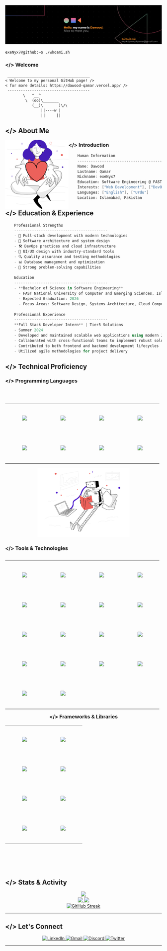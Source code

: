 <div align="center">
    <img src="./resources/Banner.png" alt="Header" />
</div>




```console
exeNyx7@github:~$ ./whoami.sh
```
<h3 align="left">&lt;/&gt; Welcome</h3> 


```
 _____________________________________
< Welcome to my personal GitHub page! />
< for more details: https://dawood-qamar.vercel.app/ />
 ------------------------------------- 
        \   ^__^
         \  (oo)\_______
            (__)\       )\/\
                ||----w |
                ||     ||
```
<h2 align="left">&lt;/&gt; About Me</h2>
<img align="left" src="./resources/svg/givingback.svg" height="222px"/>
<h3 align="left">&lt;/&gt; Introduction</h3> 

```csharp
    Human Information
    ------------------------------------------
    Name: Dawood
    Lastname: Qamar
    Nickname: exeNyx7
    Education: Software Engineering @ FAST-NUCES
    Interests: ["Web Development"], ["DevOps"], ["System Design"], ["AI/ML"]
    Languages: ["English"], ["Urdu"]
    Location: Islamabad, Pakistan
```






<h2 align="left">&lt;/&gt; Education & Experience</h2> 

```csharp
    Professional Strengths
    ------------------------------------------
    - 🚀 Full-stack development with modern technologies
    - 🔧 Software architecture and system design
    - 🛠️ DevOps practices and cloud infrastructure
    - 🎨 UI/UX design with industry-standard tools
    - 🔍 Quality assurance and testing methodologies
    - 📊 Database management and optimization
    - 🎯 Strong problem-solving capabilities

    Education
    ------------------------------------------
    - **Bachelor of Science in Software Engineering**
      - FAST National University of Computer and Emerging Sciences, Islamabad
      - Expected Graduation: 2026
      - Focus Areas: Software Design, Systems Architecture, Cloud Computing

    Professional Experience
    ------------------------------------------
    **Full Stack Developer Intern** | Tier5 Solutions
    - Summer 2024
    - Developed and maintained scalable web applications using modern JavaScript frameworks
    - Collaborated with cross-functional teams to implement robust solutions
    - Contributed to both frontend and backend development lifecycles
    - Utilized agile methodologies for project delivery

```

<h2 align="left">&lt;/&gt; Technical Proficiency</h2>
<h3 align="left">&lt;/&gt; Programming Languages</h3>
<br><br>
<div align="center">
    <table align="left">
        <tr>
            <td align="center" width="110" height="90">
                <img src="https://cdn.jsdelivr.net/gh/devicons/devicon/icons/javascript/javascript-original.svg" width="50px"/>
                <br />
            </td>
            <td align="center" width="110" height="90">
                <img src="https://cdn.jsdelivr.net/gh/devicons/devicon/icons/typescript/typescript-original.svg" width="50px"/>
                <br />
            </td>
            <td align="center" width="110" height="90">
                <img src="https://cdn.jsdelivr.net/gh/devicons/devicon/icons/html5/html5-original.svg" width="50px"/>
                <br />
            </td>
            <td align="center" width="110" height="90">
                <img src="https://cdn.jsdelivr.net/gh/devicons/devicon/icons/css3/css3-original.svg" width="50px"/>
                <br />
            </td>
        </tr>
        <tr>
            <td align="center" width="110" height="90">
                <img src="https://cdn.jsdelivr.net/gh/devicons/devicon/icons/c/c-original.svg" width="50px"/>
                <br />
            </td>
            <td align="center" width="110" height="90">
                <img src="https://cdn.jsdelivr.net/gh/devicons/devicon/icons/cplusplus/cplusplus-original.svg" width="50px"/>
                <br />
            </td>
            <td align="center" width="110" height="90">
                <img src="https://cdn.jsdelivr.net/gh/devicons/devicon/icons/csharp/csharp-original.svg" width="50px"/>
                <br />
            </td>
            <td align="center" width="110" height="90">
                <img src="https://cdn.jsdelivr.net/gh/devicons/devicon/icons/java/java-original.svg" width="50px"/>
                <br />
            </td>
        </tr>
    </table>
    <br />
    <img src="./resources/svg/artificialintelligence.svg" height="222px"/>
    <br />
</div>




<h3 align="left">&lt;/&gt; Tools & Technologies</h3> 
<div align="left">
    <table align="left">
        <tr>
            <td align="center" width="110" height="90">
                <img src="https://cdn.jsdelivr.net/gh/devicons/devicon/icons/vscode/vscode-original.svg" width="50px"/>
            </td>
            <td align="center" width="110" height="90">
                <img src="https://cdn.jsdelivr.net/gh/devicons/devicon/icons/visualstudio/visualstudio-plain.svg" width="50px"/>
            </td>
            <td align="center" width="110" height="90">
                <img src="https://cdn.jsdelivr.net/gh/devicons/devicon/icons/figma/figma-original.svg" width="50px"/>
            </td>
            <td align="center" width="110" height="90">
                <img src="https://cdn.jsdelivr.net/gh/devicons/devicon/icons/git/git-original.svg" width="50px"/>
            </td>
        </tr>
        <tr>
            <td align="center" width="110" height="90">
                <img src="https://cdn.jsdelivr.net/gh/devicons/devicon/icons/mongodb/mongodb-original.svg" width="50px"/>
            </td>
            <td align="center" width="110" height="90">
                <img src="https://cdn.jsdelivr.net/gh/devicons/devicon/icons/mysql/mysql-original.svg" width="50px"/>
            </td>
            <td align="center" width="110" height="90">
                <img src="https://cdn.jsdelivr.net/gh/devicons/devicon/icons/microsoftsqlserver/microsoftsqlserver-plain.svg" width="50px"/>
            </td>
            <td align="center" width="110" height="90">
                <img src="https://cdn.jsdelivr.net/gh/devicons/devicon/icons/oracle/oracle-original.svg" width="50px"/>
            </td>
        </tr>
        <tr>
            <td align="center" width="110" height="90">
                <img src="https://cdn.jsdelivr.net/gh/devicons/devicon/icons/jest/jest-plain.svg" width="50px"/>
            </td>
            <td align="center" width="110" height="90">
                <img src="https://cdn.jsdelivr.net/gh/devicons/devicon/icons/selenium/selenium-original.svg" width="50px"/>
            </td>
            <td align="center" width="110" height="90">
                <img src="https://cdn.jsdelivr.net/gh/devicons/devicon/icons/docker/docker-original.svg" width="50px"/>
            </td>
            <td align="center" width="110" height="90">
                <img src="https://cdn.jsdelivr.net/gh/devicons/devicon/icons/kubernetes/kubernetes-plain.svg" width="50px"/>
            </td>
        </tr>
        <tr>
            <td align="center" width="110" height="90">
                <img src="https://cdn.jsdelivr.net/gh/devicons/devicon/icons/firebase/firebase-plain.svg" width="50px"/>
            </td>
            <td align="center" width="110" height="90">
                <img src="https://cdn.jsdelivr.net/gh/devicons/devicon/icons/azure/azure-original.svg" width="50px"/>
            </td>
            <td align="center" width="110" height="90">
                <img src="https://skillicons.dev/icons?i=aws" width="50px"/>
            </td>
            <td align="center" width="110" height="90">
                <img src="https://cdn.jsdelivr.net/gh/devicons/devicon/icons/terraform/terraform-original.svg" width="50px"/>
            </td>
        </tr>
        <tr>
            <td align="center" width="110" height="90">
                <img src="https://cdn.simpleicons.org/jenkins/D24939" width="50px"/>
            </td>
            <td align="center" width="110" height="90">
                <img src="https://cdn.jsdelivr.net/gh/devicons/devicon/icons/postman/postman-original.svg" width="50px"/>
            </td>
        </tr>
    </table>
</div>

<br> 
<h3 align="center">&lt;/&gt; Frameworks & Libraries</h3>
<div align="center">
    <table align="center">
        <tr>
            <td align="center" width="110" height="90">
                <img src="https://cdn.jsdelivr.net/gh/devicons/devicon/icons/nodejs/nodejs-original.svg" width="50px"/>
            </td>
            <td align="center" width="110" height="90">
                <img src="https://cdn.jsdelivr.net/gh/devicons/devicon/icons/express/express-original.svg" width="50px"/>
            </td>
        </tr>
        <tr>    
        </tr>
            <td align="center" width="110" height="90">
                <img src="https://cdn.jsdelivr.net/gh/devicons/devicon/icons/nextjs/nextjs-original.svg" width="50px"/>
            </td>
            <td align="center" width="110" height="90">
                <img src="https://cdn.jsdelivr.net/gh/devicons/devicon/icons/nestjs/nestjs-original.svg" width="50px"/>
            </td>
        <tr>
            </tr>
            <td align="center" width="110" height="90">
                <img src="https://cdn.jsdelivr.net/gh/devicons/devicon/icons/materialui/materialui-original.svg" width="50px"/>
            </td>
            <td align="center" width="110" height="90">
                <img src="https://cdn.jsdelivr.net/gh/devicons/devicon/icons/react/react-original.svg" width="50px"/>
            </td>
            <tr>
            <td align="center" width="110" height="90">
                <img src="https://cdn.jsdelivr.net/gh/devicons/devicon/icons/spring/spring-original.svg" width="50px"/>
            </td>
            <td align="center" width="110" height="90">
                <img src="https://cdn.jsdelivr.net/gh/devicons/devicon/icons/dot-net/dot-net-original.svg" width="50px"/>
            </td>
        </tr>
    </table>
</div>






<div align="center">
    <br><br>
    <br><br>
<h2 align="left">&lt;/&gt; Stats & Activity</h2>
    <img src="https://github-profile-summary-cards.vercel.app/api/cards/profile-details?username=exeNyx7&theme=nord_dark&layout=compact" />
</div>


<div align="center">
  <a href="#" alt="Most used languages">
    <img src="https://github-readme-stats.vercel.app/api/top-langs/?username=exeNyx7&theme=nord&layout=compact" height="180px"/>
  </a>
  <a href="#" alt="github stats">
    <img src="https://github-readme-stats.vercel.app/api?username=exeNyx7&theme=nord&show_icons=true&layout=compact" height="180px"/>
  </a>
</div>

<div align="center">
  <a href="https://git.io/streak-stats">
    <img src="https://streak-stats.demolab.com?user=exeNyx7&theme=ayu-mirage&short_numbers=true" alt="GitHub Streak" />
  </a>
</div>

---


<h2 align="left">&lt;/&gt; Let's Connect</h2>
<div align="center">
    <a href="https://www.linkedin.com/in/dawood-qamar/" target="_blank">
        <img src="https://img.shields.io/badge/LinkedIn-0077B5?style=for-the-badge&logo=linkedin&logoColor=white" alt="LinkedIn" />
    </a>
    <a href="mailto:work.dawoodqamar@gmail.com">
        <img src="https://img.shields.io/badge/Gmail-D14836?style=for-the-badge&logo=gmail&logoColor=white" alt="Gmail" />
    </a>
    <a href="https://discordapp.com/users/432108089106235392" target="_blank">
        <img src="https://img.shields.io/badge/Discord-7289DA?style=for-the-badge&logo=discord&logoColor=white" alt="Discord" />
    </a>
    <a href="https://twitter.com/dawood_qamar" target="_blank">
        <img src="https://img.shields.io/badge/Twitter-1DA1F2?style=for-the-badge&logo=twitter&logoColor=white" alt="Twitter" />
    </a>
</div>

---

